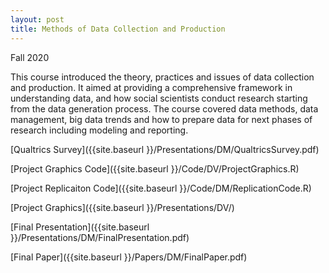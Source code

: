 ```yaml
---
layout: post
title: Methods of Data Collection and Production
---
```


Fall 2020

This course introduced the theory, practices and issues of data collection and production. It aimed at providing a comprehensive framework in understanding data, and how social scientists conduct research starting from the data generation process. The course covered data methods, data management, big data trends and how to prepare data for next phases of research including modeling and reporting.

[Qualtrics Survey]({{site.baseurl }}/Presentations/DM/QualtricsSurvey.pdf)


[Project Graphics Code]({{site.baseurl }}/Code/DV/ProjectGraphics.R)


[Project Replicaiton Code]({{site.baseurl }}/Code/DM/ReplicationCode.R)


[Project Graphics]({{site.baseurl }}/Presentations/DV/)


[Final Presentation]({{site.baseurl }}/Presentations/DM/FinalPresentation.pdf)


[Final Paper]({{site.baseurl }}/Papers/DM/FinalPaper.pdf)

